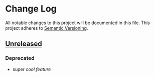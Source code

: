 # Change Log
All notable changes to this project will be documented in this file.
This project adheres to [Semantic Versioning](http://semver.org/).

## [Unreleased]
### Deprecated
-   super _cool feature_

[unreleased]: https://github.com/geut/chan/compare/first-commit...HEAD
